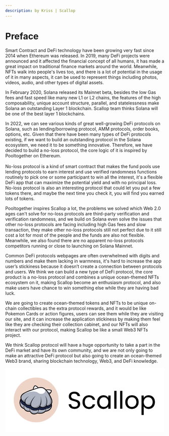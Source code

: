 ```yaml
---
description: by Kriss | Scallop
---
```


# Preface

Smart Contract and DeFi technology have been growing very fast since 2014 when Ethereum was released. In 2019, many DeFi projects were announced and it affected the financial concept of all humans, it has made a great impact on traditional finance markets around the world. Meanwhile, NFTs walk into people's lives too, and there is a lot of potential in the usage of it in many aspects, it can be used to represent things including photos, videos, audio, and other types of digital assets.

In February 2020, Solana released its Mainnet beta, besides the low Gas fees and fast speed like many new L1 or L2 chains, the features of the high composability, unique account structure, parallel, and statelessness make Solana an outstanding Layer 1 blockchain. Scallop team thinks Solana will be one of the best layer 1 blockchains.

In 2022, we can see various kinds of great well-growing DeFi protocols on Solana, such as lending/borrowing protocol, AMM protocols, order books, options, etc. Given that there have been many types of DeFi protocols existing, if we want to build an outstanding protocol in the Solana ecosystem, we need it to be something innovative. Therefore, we have decided to build a no-loss protocol, the core logic of it is inspired by Pooltogether on Ethereum.\
\
No-loss protocol is a kind of smart contract that makes the fund pools use lending protocols to earn interest and use verified randomness functions routinely to pick one or some participant to win all the interest, it's a flexible DeFi app that can maximize the potential yield and with no principal loss. No-loss protocol is also an interesting protocol that could let you put a few tokens there, and maybe the next time you check it, you will find you earned lots of tokens.

Pooltogether inspires Scallop a lot, the problems we solved which Web 2.0 ages can't solve for no-loss protocols are third-party verification and verification randomness, and we build on Solana even solve the issues that other no-loss protocols are facing including high Gas fees and slow transaction, they make other no-loss protocols still not perfect due to it still cost a lot for most of the people and the funds are also not flexible. Meanwhile, we also found there are no apparent no-loss protocols competitors running or close to launching on Solana Mainnet.

Common DeFi protocols webpages are often overwhelmed with digits and numbers and make them lacking in warmness, it's hard to increase the app user’s stickiness because it doesn’t create a connection between protocols and users. We think we can build a new type of DeFi protocol, the core product is a no-loss protocol and combines a unique ocean-themed NFTs ecosystem on it, making Scallop become an enthusiasm protocol, and also make users have chance to win something else while they are having bad luck.

We are going to create ocean-themed tokens and NFTs to be unique on-chain collectibles as the extra protocol rewards, and it would be like Pokemon Cards or action figures, users can see them while they are visiting our site, and it can increase the application stickiness by making them feel like they are checking their collection cabinet, and our NFTs will also interact with our protocol, making Scallop be like a small Web3 NFTs project.

We think Scallop protocol will have a huge opportunity to take a part in the DeFi market and have its own community, and we are not only going to make an attractive DeFi protocol but also going to create an ocean-themed Web3 brand, sharing blockchain technology, Web3, and DeFi knowledge.&#x20;

![](<.gitbook/assets/image (21).png>)
